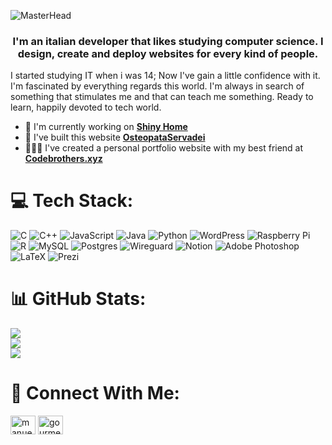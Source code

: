 

![MasterHead](https://github.com/ManuelTestoni/ManuelTestoni/assets/139223351/54e6f7d8-af54-4c7c-af04-0cee986be926)

<h3 align="center">I'm an italian developer that likes studying computer science. I design, create and deploy websites for every kind of people. </h3>
<p> I started studying IT when i was 14; Now I've gain a little confidence with it. I'm fascinated by everything regards this world. I'm always in search of something that stimulates me and that can teach me something. Ready to learn, happily devoted to tech world. </p>



- 🔭 I'm currently working on <a href="https://www.shinyhome.it"> **Shiny Home** </a>
- 🌱 I've built this website <a href="https://www.osteopataservadei.it"> **OsteopataServadei** </a>
- 🙋🏻‍♂️ I've created a personal portfolio website with my best friend at <a href="https://codebrothers.xyz"> **Codebrothers.xyz** </a>

# 💻 Tech Stack:
![C](https://img.shields.io/badge/c-%2300599C.svg?style=for-the-badge&logo=c&logoColor=white) 
![C++](https://img.shields.io/badge/c++-%2300599C.svg?style=for-the-badge&logo=c%2B%2B&logoColor=white) 
![JavaScript](https://img.shields.io/badge/javascript-%23323330.svg?style=for-the-badge&logo=javascript&logoColor=%23F7DF1E) 
![Java](https://img.shields.io/badge/java-%23ED8B00.svg?style=for-the-badge&logo=openjdk&logoColor=white) 
![Python](https://img.shields.io/badge/python-3670A0?style=for-the-badge&logo=python&logoColor=ffdd54) 
![WordPress](https://img.shields.io/badge/WordPress-%23117AC9.svg?style=for-the-badge&logo=WordPress&logoColor=white) 
![Raspberry Pi](https://img.shields.io/badge/-RaspberryPi-C51A4A?style=for-the-badge&logo=Raspberry-Pi) 
![R](https://img.shields.io/badge/r-%23276DC3.svg?style=for-the-badge&logo=r&logoColor=white) 
![MySQL](https://img.shields.io/badge/mysql-%2300000f.svg?style=for-the-badge&logo=mysql&logoColor=white) 
![Postgres](https://img.shields.io/badge/postgres-%23316192.svg?style=for-the-badge&logo=postgresql&logoColor=white) 
![Wireguard](https://img.shields.io/badge/wireguard-%2388171A.svg?style=for-the-badge&logo=wireguard&logoColor=white) 
![Notion](https://img.shields.io/badge/Notion-%23000000.svg?style=for-the-badge&logo=notion&logoColor=white) 
![Adobe Photoshop](https://img.shields.io/badge/adobe%20photoshop-%2331A8FF.svg?style=for-the-badge&logo=adobe%20photoshop&logoColor=white) 
![LaTeX](https://img.shields.io/badge/latex-%23008080.svg?style=for-the-badge&logo=latex&logoColor=white) 
![Prezi](https://img.shields.io/badge/Prezi-%23000000.svg?style=for-the-badge&logo=Prezi&logoColor=white)







# 📊 GitHub Stats:
![](https://github-readme-stats.vercel.app/api?username=ManuelTestoni&theme=midnight-purple&hide_border=false&include_all_commits=false&count_private=false)<br/>
![](https://github-readme-streak-stats.herokuapp.com/?user=ManuelTestoni&theme=midnight-purple&hide_border=false)<br/>
![](https://github-readme-stats.vercel.app/api/top-langs/?username=ManuelTestoni&theme=midnight-purple&hide_border=false&include_all_commits=false&count_private=false&layout=compact)




# 🔗 Connect With Me:
<p align="left">
<a href="[https://linkedin.com/in/manueltestoni](https://www.linkedin.com/in/manuel-testoni-6ab62b26b/)" target="blank"><img align="center" src="https://raw.githubusercontent.com/rahuldkjain/github-profile-readme-generator/master/src/images/icons/Social/linked-in-alt.svg" alt="manueltestoni" height="30" width="40" /></a>
<a href="https://instagram.com/gourmetmanu_" target="blank"><img align="center" src="https://raw.githubusercontent.com/rahuldkjain/github-profile-readme-generator/master/src/images/icons/Social/instagram.svg" alt="gourmetmanu_" height="30" width="40" /></a>
</p>

